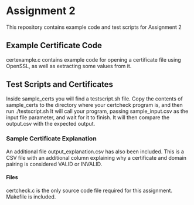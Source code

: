 # Assignment 2
This repository contains example code and test scripts for Assignment 2

## Example Certificate Code
certexample.c contains example code for opening a certificate file using OpenSSL, as well as extracting some values from it.

## Test Scripts and Certificates
Inside sample\_certs you will find a testscript.sh file. Copy the contents of sample\_certs to the directory where your certcheck program is, and then run ./testscript.sh It will call your program, passing sample_input.csv as the input file parameter, and wait for it to finish. It will then compare the output.csv with the expected output.

### Sample Certificate Explanation
An additional file output\_explanation.csv has also been included. This is a CSV file with an additional column explaining why a certificate and domain pairing is considered VALID or INVALID.

#### Files
certcheck.c is the only source code file required for this assignment. Makefile is included.